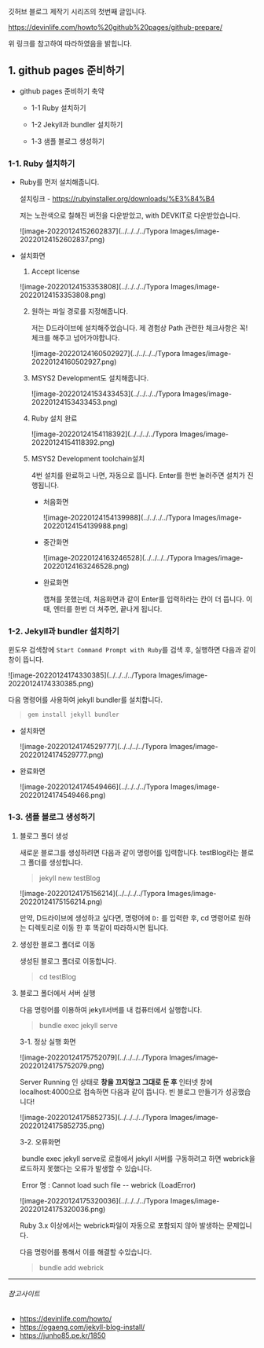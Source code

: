 깃허브 블로그 제작기 시리즈의 첫번째 글입니다.

https://devinlife.com/howto%20github%20pages/github-prepare/

위 링크를 참고하여 따라하였음을 밝힙니다.



## 1. github pages 준비하기



- github pages  준비하기 축약

  - 1-1 Ruby 설치하기

  - 1-2 Jekyll과 bundler 설치하기

  - 1-3 샘플 블로그 생성하기

    

### 1-1. Ruby 설치하기



- Ruby를 먼저 설치해줍니다.

  설치링크 - https://rubyinstaller.org/downloads/%E3%84%B4

  저는 노란색으로 칠해진 버전을 다운받았고, with DEVKIT로 다운받았습니다.

  ![image-20220124152602837](../../../../Typora Images/image-20220124152602837.png)



- 설치화면

  1.  Accept license

     ![image-20220124153353808](../../../../Typora Images/image-20220124153353808.png)

  2. 원하는 파일 경로를 지정해줍니다.

     저는 D드라이브에 설치해주었습니다. 제 경험상 Path 관련한 체크사항은 꼭! 체크를 해주고 넘어가야합니다.

     ![image-20220124160502927](../../../../Typora Images/image-20220124160502927.png)

  3. MSYS2 Development도 설치해줍니다.

     ![image-20220124153433453](../../../../Typora Images/image-20220124153433453.png)

  4. Ruby 설치 완료

     ![image-20220124154118392](../../../../Typora Images/image-20220124154118392.png)

  5. MSYS2 Development toolchain설치

     4번 설치를 완료하고 나면, 자동으로 뜹니다. Enter를 한번 눌러주면 설치가 진행됩니다.

     - 처음화면 

       ![image-20220124154139988](../../../../Typora Images/image-20220124154139988.png)

     - 중간화면

       ![image-20220124163246528](../../../../Typora Images/image-20220124163246528.png)

     - 완료화면

       캡쳐를 못했는데, 처음화면과 같이 Enter를 입력하라는 칸이 더 뜹니다. 이때, 엔터를 한번 더 쳐주면, 끝나게 됩니다.




### 1-2. Jekyll과 bundler 설치하기

윈도우 검색창에 `Start Command Prompt with Ruby`를 검색 후, 실행하면 다음과 같이 창이 뜹니다.

![image-20220124174330385](../../../../Typora Images/image-20220124174330385.png)



다음 명령어를 사용하여 jekyll bundler를 설치합니다.

> ```bash
> gem install jekyll bundler
> ```



- 설치화면 

  ![image-20220124174529777](../../../../Typora Images/image-20220124174529777.png)

- 완료화면

  ![image-20220124174549466](../../../../Typora Images/image-20220124174549466.png)



### 1-3. 샘플 블로그 생성하기



1. 블로그 폴더 생성

   새로운 블로그를 생성하려면 다음과 같이 명령어를 입력합니다. testBlog라는 블로그 폴더를 생성합니다.

   > jekyll new testBlog

   ![image-20220124175156214](../../../../Typora Images/image-20220124175156214.png)

   만약, D드라이브에 생성하고 싶다면, 명령어에 `D:` 를 입력한 후, cd 명령어로 원하는 디렉토리로 이동 한 후 똑같이 따라하시면 됩니다.

   

2. 생성한 블로그 폴더로 이동

   생성된 블로그 폴더로 이동합니다.

   > cd testBlog

   

3. 블로그 폴더에서 서버 실행

   다음 명령어를 이용하여 jekyll서버를 내 컴퓨터에서 실행합니다.

   > bundle exec jekyll serve

   

   3-1. 정상 실행 화면

   ![image-20220124175752079](../../../../Typora Images/image-20220124175752079.png)

   

   Server Running 인 상태로 **창을 끄지않고 그대로 둔 후** 인터넷 창에 localhost:4000으로 접속하면 다음과 같이 뜹니다. 빈 블로그 만들기가 성공했습니다!

   ![image-20220124175852735](../../../../Typora Images/image-20220124175852735.png)

   

   3-2. 오류화면

   ​	bundle exec jekyll serve로 로컬에서 jekyll 서버를 구동하려고 하면 webrick을 로드하지 못했다는 오류가 	발생할 수 있습니다.

   ​	Error 명 : Cannot load such file -- webrick (LoadError)

   ![image-20220124175320036](../../../../Typora Images/image-20220124175320036.png)

   Ruby 3.x 이상에서는 webrick파일이 자동으로 포함되지 않아 발생하는 문제입니다.

   다음 명령어를 통해서 이를 해결할 수있습니다.

   > bundle add webrick









---

###### 참고사이트

- https://devinlife.com/howto/
- https://ogaeng.com/jekyll-blog-install/
- https://junho85.pe.kr/1850